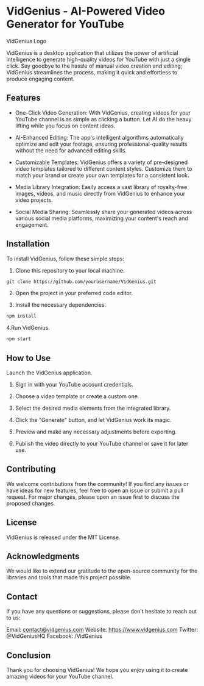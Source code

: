 # VidGenius - AI-Powered Video Generator for YouTube

VidGenius Logo

VidGenius is a desktop application that utilizes the power of artificial intelligence to generate high-quality videos for YouTube with just a single click. Say goodbye to the hassle of manual video creation and editing; VidGenius streamlines the process, making it quick and effortless to produce engaging content.

## Features
- One-Click Video Generation: With VidGenius, creating videos for your YouTube channel is as simple as clicking a button. Let AI do the heavy lifting while you focus on content ideas.

- AI-Enhanced Editing: The app's intelligent algorithms automatically optimize and edit your footage, ensuring professional-quality results without the need for advanced editing skills.

- Customizable Templates: VidGenius offers a variety of pre-designed video templates tailored to different content styles. Customize them to match your brand or create your own templates for a consistent look.

- Media Library Integration: Easily access a vast library of royalty-free images, videos, and music directly from VidGenius to enhance your video projects.

- Social Media Sharing: Seamlessly share your generated videos across various social media platforms, maximizing your content's reach and engagement.

## Installation
To install VidGenius, follow these simple steps:

1. Clone this repository to your local machine.

```bash
git clone https://github.com/yourusername/VidGenius.git
```

2. Open the project in your preferred code editor.

3. Install the necessary dependencies.

```bash
npm install
```

4.Run VidGenius.
```bash
npm start
```

## How to Use
Launch the VidGenius application.

1. Sign in with your YouTube account credentials.

2. Choose a video template or create a custom one.

3. Select the desired media elements from the integrated library.

4. Click the "Generate" button, and let VidGenius work its magic.

5. Preview and make any necessary adjustments before exporting.

6. Publish the video directly to your YouTube channel or save it for later use.

## Contributing
We welcome contributions from the community! If you find any issues or have ideas for new features, feel free to open an issue or submit a pull request. For major changes, please open an issue first to discuss the proposed changes.

## License
VidGenius is released under the MIT License.

## Acknowledgments
We would like to extend our gratitude to the open-source community for the libraries and tools that made this project possible.

## Contact
If you have any questions or suggestions, please don't hesitate to reach out to us:

Email: contact@vidgenius.com
Website: https://www.vidgenius.com
Twitter: @VidGeniusHQ
Facebook: /VidGenius

## Conclusion
Thank you for choosing VidGenius! We hope you enjoy using it to create amazing videos for your YouTube channel.
